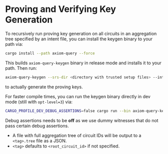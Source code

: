 # Proving and Verifying Key Generation

To recursively run proving key generation on all circuits in an aggregation tree specified by an intent file, you can install the keygen binary to your path via:

```bash
cargo install --path axiom-query --force
```
This builds `axiom-query-keygen` binary in release mode and installs it to your path.
Then run:
```bash
axiom-query-keygen --srs-dir <directory with trusted setup files> --intent configs/templates/axiom_agg_2.yml --tag <optional tag> --data-dir <optional>
```
to actually generate the proving keys.

For faster compile times, you can run the keygen binary directly in dev mode (still with `opt-level=3`) via:
```bash
CARGO_PROFILE_DEV_DEBUG_ASSERTIONS=false cargo run --bin axiom-query-keygen -- --srs-dir <directory with trusted setup files> --intent configs/templates/axiom_agg_2.yml --tag <optional tag> --data-dir <optional>
```
Debug assertions needs to be **off** as we use dummy witnesses that do not pass certain debug assertions.

* A file with full aggregation tree of circuit IDs will be output to a `<tag>.tree` file as a JSON.
* `<tag>` defaults to `<root_circuit_id>` if not specified.
